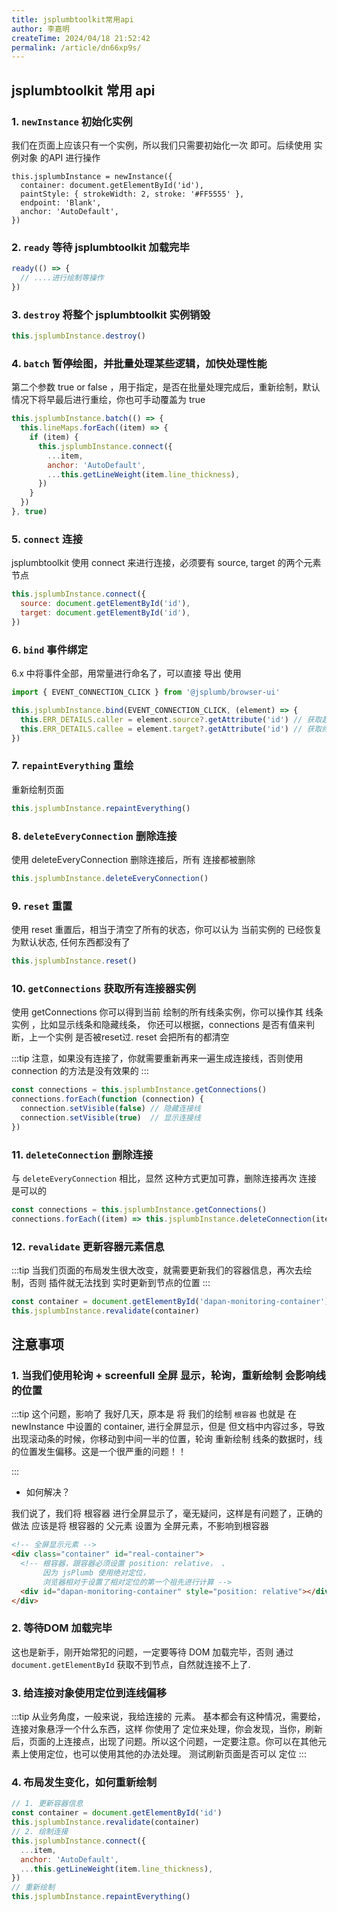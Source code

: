 ```yaml
---
title: jsplumbtoolkit常用api
author: 李嘉明
createTime: 2024/04/18 21:52:42
permalink: /article/dn66xp9s/
---
```


## jsplumbtoolkit 常用 api

### 1. `newInstance` 初始化实例
我们在页面上应该只有一个实例，所以我们只需要初始化一次 即可。后续使用 实例对象 的API 进行操作
```js{1}
this.jsplumbInstance = newInstance({
  container: document.getElementById('id'),
  paintStyle: { strokeWidth: 2, stroke: '#FF5555' },
  endpoint: 'Blank',
  anchor: 'AutoDefault',
})
```

### 2. `ready` 等待 jsplumbtoolkit 加载完毕

```js
ready(() => {
  // ....进行绘制等操作
})
```

### 3. `destroy` 将整个 jsplumbtoolkit 实例销毁

```js
this.jsplumbInstance.destroy()
```

### 4. `batch` 暂停绘图，并批量处理某些逻辑，加快处理性能

第二个参数 true or false ，用于指定，是否在批量处理完成后，重新绘制，默认情况下将早最后进行重绘，你也可手动覆盖为 true

```js
this.jsplumbInstance.batch(() => {
  this.lineMaps.forEach((item) => {
    if (item) {
      this.jsplumbInstance.connect({
        ...item,
        anchor: 'AutoDefault',
        ...this.getLineWeight(item.line_thickness),
      })
    }
  })
}, true)
```

### 5. `connect` 连接

jsplumbtoolkit 使用 connect 来进行连接，必须要有 source, target 的两个元素节点

```js
this.jsplumbInstance.connect({
  source: document.getElementById('id'),
  target: document.getElementById('id'),
})
```

### 6. `bind` 事件绑定

6.x 中将事件全部，用常量进行命名了，可以直接 导出 使用

```js
import { EVENT_CONNECTION_CLICK } from '@jsplumb/browser-ui'

this.jsplumbInstance.bind(EVENT_CONNECTION_CLICK, (element) => {
  this.ERR_DETAILS.caller = element.source?.getAttribute('id') // 获取起点元素ID
  this.ERR_DETAILS.callee = element.target?.getAttribute('id') // 获取终点元素ID
})
```

### 7. `repaintEverything` 重绘

重新绘制页面

```js
this.jsplumbInstance.repaintEverything()
```

### 8. `deleteEveryConnection` 删除连接

使用 deleteEveryConnection 删除连接后，所有 连接都被删除

```js
this.jsplumbInstance.deleteEveryConnection()
```

### 9. `reset` 重置

使用 reset 重置后，相当于清空了所有的状态，你可以认为 当前实例的 已经恢复为默认状态, 任何东西都没有了

```js
this.jsplumbInstance.reset()
```

### 10. `getConnections` 获取所有连接器实例

使用 getConnections 你可以得到当前 绘制的所有线条实例，你可以操作其 线条实例 ，比如显示线条和隐藏线条，
你还可以根据，connections 是否有值来判断，上一个实例 是否被reset过. reset 会把所有的都清空

:::tip
注意，如果没有连接了，你就需要重新再来一遍生成连接线，否则使用 connection 的方法是没有效果的
:::

```js
const connections = this.jsplumbInstance.getConnections()
connections.forEach(function (connection) {
  connection.setVisible(false) // 隐藏连接线
  connection.setVisible(true)  // 显示连接线
})
```

### 11. `deleteConnection` 删除连接

与 `deleteEveryConnection` 相比，显然 这种方式更加可靠，删除连接再次 连接 是可以的
```js
const connections = this.jsplumbInstance.getConnections()
connections.forEach((item) => this.jsplumbInstance.deleteConnection(item))
```

### 12. `revalidate` 更新容器元素信息
:::tip
当我们页面的布局发生很大改变，就需要更新我们的容器信息，再次去绘制，否则 插件就无法找到 实时更新到节点的位置
:::

```js
const container = document.getElementById('dapan-monitoring-container')
this.jsplumbInstance.revalidate(container)
```
 
## 注意事项

### 1. 当我们使用轮询 + screenfull 全屏 显示，轮询，重新绘制 会影响线的位置

:::tip
这个问题，影响了 我好几天，原本是 将 我们的绘制 `根容器` 也就是 在 newInstance 中设置的 container, 进行全屏显示，但是 但文档中内容过多，导致出现滚动条的时候，你移动到中间一半的位置，轮询 重新绘制 线条的数据时，线的位置发生偏移。这是一个很严重的问题！！

:::

- 如何解决？

我们说了，我们将 根容器 进行全屏显示了，毫无疑问，这样是有问题了，正确的做法 应该是将 根容器的 父元素 设置为 全屏元素，不影响到根容器

```html
<!-- 全屏显示元素 -->
<div class="container" id="real-container">
  <!-- 根容器，跟容器必须设置 position: relative， 、
       因为 jsPlumb 使用绝对定位，
       浏览器相对于设置了相对定位的第一个祖先进行计算 -->
  <div id="dapan-monitoring-container" style="position: relative"></div>
</div>
```


### 2. 等待DOM 加载完毕

这也是新手，刚开始常犯的问题，一定要等待 DOM 加载完毕，否则 通过 `document.getElementById` 获取不到节点，自然就连接不上了.


### 3. 给连接对象使用定位到连线偏移
:::tip
从业务角度，一般来说，我给连接的 元素。 基本都会有这种情况，需要给，连接对象悬浮一个什么东西，这样 你使用了 定位来处理，你会发现，当你，刷新后，页面的上连接点，出现了问题。所以这个问题，一定要注意。你可以在其他元素上使用定位，也可以使用其他的办法处理。 测试刷新页面是否可以 定位
:::


### 4. 布局发生变化，如何重新绘制

```js
// 1. 更新容器信息
const container = document.getElementById('id')
this.jsplumbInstance.revalidate(container)
// 2. 绘制连接
this.jsplumbInstance.connect({
  ...item,
  anchor: 'AutoDefault',
  ...this.getLineWeight(item.line_thickness),
})
// 重新绘制
this.jsplumbInstance.repaintEverything()
```
